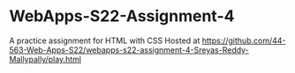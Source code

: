 # WebApps-S22-Assignment-4
A practice assignment for HTML with CSS
Hosted at https://github.com/44-563-Web-Apps-S22/webapps-s22-assignment-4-Sreyas-Reddy-Mallypally/play.html
